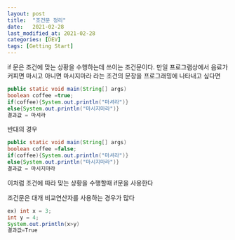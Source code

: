 ```yaml
---
layout: post
title:  "조건문 정리"
date:   2021-02-28  
last_modified_at: 2021-02-28
categories: [DEV]
tags: [Getting Start]
---
```


if 문은 조건에 맞는 상황을 수행하는데 쓰이는 조건문이다.
만일 프로그램상에서 음료가 커피면 마시고 아니면 마시지마라 라는 조건의 문장을 프로그래밍에 나타내고 싶다면 
```java
public static void main(String[] args)
boolean coffee =true;
if(coffee){System.out.println("마셔라")}
else{System.out.println("마시지마라")}
결과값 = 마셔라
```
반대의 경우 
```java
public static void main(String[] args)
boolean coffee =false;
if(coffee){System.out.println("마셔라")}
else{System.out.println("마시지마라")}
결과값 = 마시지마라
```
이처럼 조건에 따라 맞는 상황을 수행할때 if문을 사용한다

조건문은 대개 비교연산자를 사용하는 경우가 많다 
```java
ex) int x = 3;
int y = 4;
System.out.println(x>y)
결과값=True
```